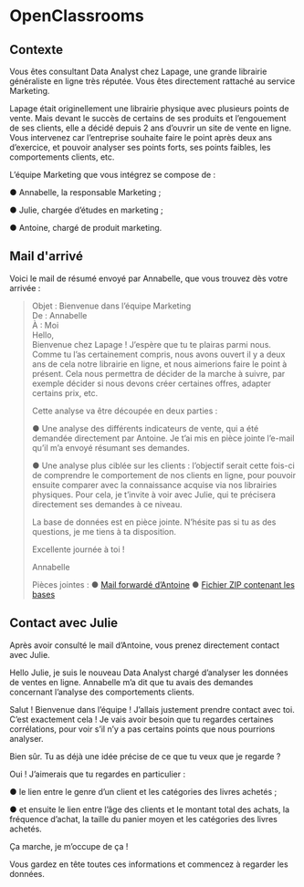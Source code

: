 # OpenClassrooms

## Contexte

Vous êtes consultant Data Analyst chez Lapage, une grande librairie
généraliste en ligne très réputée. Vous êtes directement rattaché au
service Marketing.

Lapage était originellement une librairie physique avec plusieurs
points de vente. Mais devant le succès de certains de ses produits et
l’engouement de ses clients, elle a décidé depuis 2 ans d’ouvrir un site
de vente en ligne. Vous intervenez car l’entreprise souhaite faire le
point après deux ans d’exercice, et pouvoir analyser ses points forts, ses
points faibles, les comportements clients, etc.

L’équipe Marketing que vous intégrez se compose de :

● Annabelle, la responsable Marketing ;

● Julie, chargée d’études en marketing ;

● Antoine, chargé de produit marketing.

## Mail d'arrivé

Voici le mail de résumé envoyé par Annabelle, que vous trouvez dès
votre arrivée :

> Objet : Bienvenue dans l’équipe Marketing  
> De : Annabelle  
> À : Moi  
> Hello,  
> Bienvenue chez Lapage ! J’espère que tu te plairas parmi nous.  
> Comme tu l’as certainement compris, nous avons ouvert il y a deux 
> ans de cela notre librairie en ligne, et nous aimerions faire le point à
> présent. Cela nous permettra de décider de la marche à suivre, par
> exemple décider si nous devons créer certaines offres, adapter
> certains prix, etc.
> 
> Cette analyse va être découpée en deux parties :
> 
> ● Une analyse des différents indicateurs de vente, qui a été
> demandée directement par Antoine. Je t’ai mis en pièce
> jointe l’e-mail qu’il m’a envoyé résumant ses demandes.
> 
> ● Une analyse plus ciblée sur les clients : l’objectif serait cette
> fois-ci de comprendre le comportement de nos clients en
> ligne, pour pouvoir ensuite comparer avec la connaissance
> acquise via nos librairies physiques. Pour cela, je t’invite à voir
> avec Julie, qui te précisera directement ses demandes à ce
> niveau.
> 
> La base de données est en pièce jointe. N’hésite pas si tu as des
> questions, je me tiens à ta disposition.
> 
> Excellente journée à toi !
> 
> Annabelle
> 
> Pièces jointes :
> ● [Mail forwardé d’Antoine](https://s3.eu-west-1.amazonaws.com/course.oc-static.com/projects/DAN_V2_P6/Mail_Antoine_P3.pdf)
> ● [Fichier ZIP contenant les bases](https://s3-eu-west-1.amazonaws.com/static.oc-static.com/prod/courses/files/parcours-data-analyst/DAN-P6-donnees.zip)

## Contact avec Julie

Après avoir consulté le mail d’Antoine, vous prenez directement
contact avec Julie.

Hello Julie, je suis le nouveau Data Analyst chargé d’analyser les
données de ventes en ligne. Annabelle m’a dit que tu avais des
demandes concernant l’analyse des comportements clients.

Salut ! Bienvenue dans l’équipe ! J’allais justement prendre
contact avec toi. C’est exactement cela ! Je vais avoir besoin
que tu regardes certaines corrélations, pour voir s’il n’y a pas
certains points que nous pourrions analyser.

Bien sûr. Tu as déjà une idée précise de ce que tu veux que je
regarde ?

Oui ! J’aimerais que tu regardes en particulier :

● le lien entre le genre d’un client et les catégories des
livres achetés ;

● et ensuite le lien entre l’âge des clients et le montant total
des achats, la fréquence d’achat, la taille du panier moyen
et les catégories des livres achetés.

Ça marche, je m’occupe de ça !

Vous gardez en tête toutes ces informations et commencez à regarder
les données.
